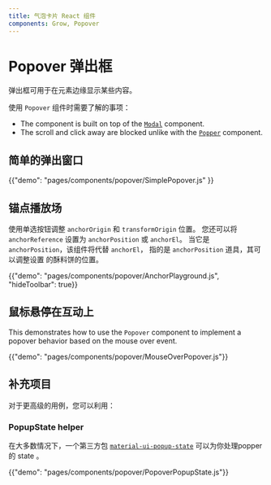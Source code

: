 ```yaml
---
title: 气泡卡片 React 组件
components: Grow, Popover
---
```


# Popover 弹出框

<p class="description">弹出框可用于在元素边缘显示某些内容。</p>

使用 `Popover` 组件时需要了解的事项：

- The component is built on top of the [`Modal`](/components/modal/) component.
- The scroll and click away are blocked unlike with the [`Popper`](/components/popper/) component.

## 简单的弹出窗口

{{"demo": "pages/components/popover/SimplePopover.js" }}

## 锚点播放场

使用单选按钮调整 `anchorOrigin` 和 `transformOrigin` 位置。 您还可以将 `anchorReference` 设置为 `anchorPosition` 或 `anchorEl`。 当它是 `anchorPosition`，该组件将代替 `anchorEl`， 指的是 `anchorPosition` 道具，其可以调整设置 的酥料饼的位置。

{{"demo": "pages/components/popover/AnchorPlayground.js", "hideToolbar": true}}

## 鼠标悬停在互动上

This demonstrates how to use the `Popover` component to implement a popover behavior based on the mouse over event.

{{"demo": "pages/components/popover/MouseOverPopover.js"}}

## 补充项目

对于更高级的用例，您可以利用：

### PopupState helper

在大多数情况下，一个第三方包 [`material-ui-popup-state`](https://github.com/jcoreio/material-ui-popup-state) 可以为你处理popper 的 state 。

{{"demo": "pages/components/popover/PopoverPopupState.js"}}